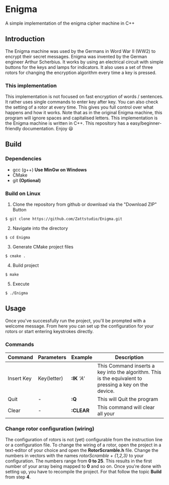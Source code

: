 # Enigma
A simple implementation of the enigma cipher machine in C++

## Introduction
The Enigma machine was used by the Germans in Word War II (WW2) to encrypt their secret messages.  Enigma was invented by the German engineer Arthur Scherbius. It works by using an electrical circuit with simple buttons for the keys and lamps for indicators. It also uses a set of three rotors for changing the encryption algorithm every time a key is pressed.
### This implementation
This implementation is not focused on fast encryption of words / sentences. It rather uses single commands to enter key after key. You can also check the setting of a rotor at every time. This gives you full control over what happens and how it works.
Note that as in the original Enigma machine, this program will ignore spaces and capitalised letters. This implementation is the Enigma machine is written in C++. This repository has a easy/beginner-friendly documentation.
Enjoy :smiley:

## Build
### Dependencies 
* gcc (g++) **Use MinGw on Windows**
* CMake
* git **(Optional)**

### Build on Linux
1. Clone the repository from github or download via the "Download ZIP" Button
```console
$ git clone https://github.com/Zattstudio/Enigma.git
```
2. Navigate into the directory
```console
$ cd Enigma
```
3. Generate CMake project files
```console
$ cmake .
```
4. Build project
```console
$ make
```
5. Execute
```console
$ ./Enigma
```
## Usage
Once you've successfully run the project, you'll be prompted with a welcome message. From here you can set up the configuration for your rotors or start entering keystrokes directly.


### Commands
|Command    |Parameters |Example    |Description|
|---        |---        |---        |---        |
|Insert Key |Key(letter)|**:IK** _'A'_    |This Command inserts a key into the algorithm. This is the equivalent to pressing a key on the device.
|Quit       |-          |**:Q**     |This will Quit the program|
|Clear      |-          |**:CLEAR** |This command will clear all your

### Change rotor configuration (wiring)

The configuration of rotors is not (yet) configurable from the instruction line or a configuration file. To change the wiring of a rotor, open the project in a text-editor of your choice and open the **RotorScramble.h** file. Change the numbers in vectors with the names _rotorScramble + {1,2,3}_ to your configuration. The numbers range from **0 to 25**. This results in the first number of your array being mapped to **0** and so on. Once you're done with setting up, you have to recompile the project. For that follow the topic **Build** from step **4**. 
